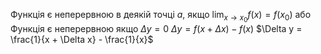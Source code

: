Функція є неперервною в деякій точці $a$, якщо $\lim_{x \to x_0}f(x) = f(x_0)$
або
Функція є неперервною якщо $\Delta y = 0$
$\Delta y = f(x + \Delta x) - f(x)$
$\Delta y = \frac{1}{x + \Delta x} - \frac{1}{x}$

